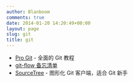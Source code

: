 ```yaml
---
author: Blanboom
comments: true
date: 2014-01-20 14:20:49+00:00
layout: page
slug: git
title: git
---
```


- [Pro Git](http://git-scm.com/book) - 全面的 Git 教程
- [git-flow 备忘清单](http://danielkummer.github.io/git-flow-cheatsheet/index.zh_CN.html)
- [SourceTree](http://www.sourcetreeapp.com) - 图形化 Git 客户端，适合 Git 新手
